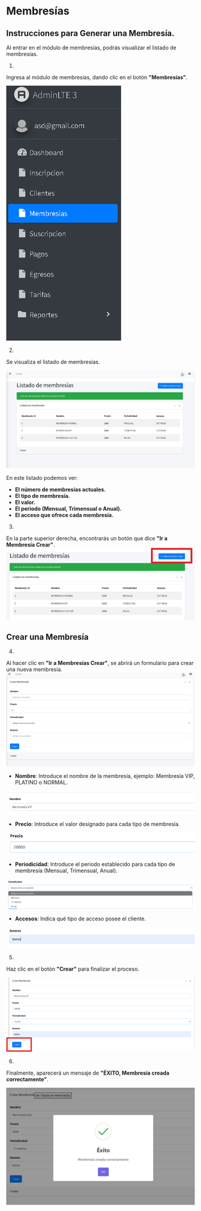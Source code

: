 # Membresías

## Instrucciones para Generar una Membresía.

Al entrar en el módulo de membresías, podrás visualizar el listado de membresías.

1.
Ingresa al módulo de membresías, dando clic en el botón **"Membresías"**.

![Modulo membresia](images/Mod_membresia.png)

2.
Se visualiza el listado de membresías.

  ![listado de membresia](images/Listado_membresia.png)

   En este listado podemos ver:

   - **El número de membresías actuales.**
   - **El tipo de membresía.**
   - **El valor.**
   - **El periodo (Mensual, Trimensual o Anual).**
   - **El acceso que ofrece cada membresía.**


3.
En la parte superior derecha, encontrarás un botón que dice **"Ir a Membresía Crear"**.
![ir a membresia crear](images/Crear_membresia.png)

## **Crear una Membresía**

4.
Al hacer clic en **"Ir a Membresías Crear"**, se abrirá un formulario para crear una nueva membresía.
![ventana crear membresia](images/Crear_membresia_ventana.png)


   - **Nombre**: Introduce el nombre de la membresía, ejemplo: Membresía VIP, PLATINO o NORMAL.

   ![Nombre membresia](images/Nombre_membresia.png)

   - **Precio**: Introduce el valor designado para cada tipo de membresía.

   ![Precio membresia](images/Presio_membresia.png)

   - **Periodicidad**: Introduce el periodo establecido para cada tipo de membresía (Mensual, Trimensual, Anual).

   ![Periodo membresia](images/Periodo_membresia.png)

   - **Accesos**: Indica qué tipo de acceso posee el cliente.

   ![Acesso mebresia](images/Acesso_membresia.png)

5.
Haz clic en el botón **"Crear"** para finalizar el proceso.

![Crear membresia](images/Membresia_crear.png)

6.
Finalmente, aparecerá un mensaje de **"ÉXITO, Membresía creada correctamente"**.

![Exito membresia](images/Membresia_exito.png)
